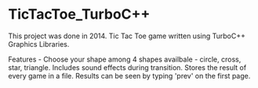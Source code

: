 # TicTacToe_TurboC++
This project was done in 2014.
Tic Tac Toe game written using TurboC++ Graphics Libraries.

Features - 
Choose your shape among 4 shapes availbale - circle, cross, star, triangle.
Includes sound effects during transition.
Stores the result of every game in a file. Results can be seen by typing 'prev' on the first page.

